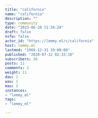 ```yaml
---
title: "california" 
name: "california"
description: ""
type: community
date: "2023-06-20 11:38:28"
draft: false
nsfw: false
actor_id: "https://lemmy.ml/c/california"
host: lemmy.ml
lastmod: "1969-12-31 19:00:00"
published: "2020-07-12 02:33:16"
subscribers: 36
posts: 11
comments: 2
weight: 11
dau: 1
wau: 1
mau: 3
instances:
- "lemmy_ml"
tags: 
- "lemmy_ml"

---
```

